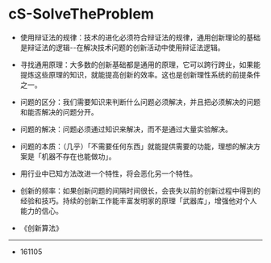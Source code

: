# cS-SolveTheProblem


- 使用辩证法的规律：技术的进化必须符合辩证法的规律，通用创新理论的基础是辩证法的逻辑--在解决技术问题的创新活动中使用辩证法逻辑。
- 寻找通用原理：大多数的创新基础都是通用的原理，它可以跨行跨业，如果能提炼这些原理的知识，就能提高创新的效率。这也是创新理性系统的前提条件之一。
- 问题的区分：我们需要知识来判断什么问题必须解决，并且把必须解决的问题和能否解决的问题分开。
- 问题的解决：问题必须通过知识来解决，而不是通过大量实验解决。
- 问题的本质：（几乎）「不需要任何东西」就能提供需要的功能，理想的解决方案是「机器不存在也能做功」。
- 用行业中已知方法改进一个特性，将会恶化另一个特性。
- 创新的频率：如果创新问题的间隔时间很长，会丧失以前的创新过程中得到的经验和技巧。持续的创新工作能丰富发明家的原理「武器库」，增强他对个人能力的信心。

- 《创新算法》

---

- 161105